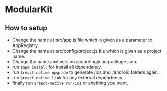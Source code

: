 # ModularKit

## How to setup

- Change the name at src/app.js file which is given as a parameter to AppRegistry.
- Change the name at src/config/project.js file which is given as a project name.
- Change the name and version accordingly on package.json.
- run ```$npm install``` for install all dependency.
- run ```$react-native upgrade``` to generate /ios and /android folders again.
- run ```$react-native link``` for any external dependency.
- finally run ```$react-native run-ios``` or anything you want.